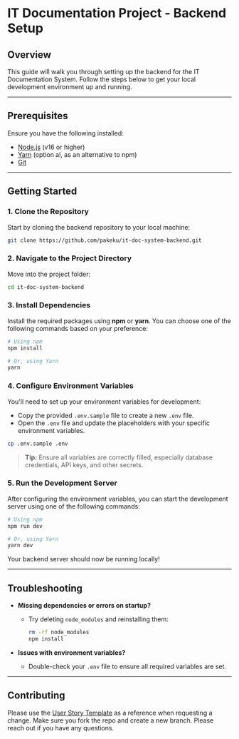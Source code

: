 # IT Documentation Project - Backend Setup

## Overview

This guide will walk you through setting up the backend for the IT Documentation System. Follow the steps below to get your local development environment up and running.

---

## Prerequisites

Ensure you have the following installed:

- [Node.js](https://nodejs.org) (v16 or higher)
- [Yarn](https://yarnpkg.com) (option al, as an alternative to npm)
- [Git](https://git-scm.com/downloads)

---

## Getting Started

### 1. Clone the Repository

Start by cloning the backend repository to your local machine:

```bash
git clone https://github.com/pakeku/it-doc-system-backend.git
```

### 2. Navigate to the Project Directory

Move into the project folder:

```bash
cd it-doc-system-backend
```

### 3. Install Dependencies

Install the required packages using **npm** or **yarn**. You can choose one of the following commands based on your preference:

```bash
# Using npm
npm install

# Or, using Yarn
yarn
```

### 4. Configure Environment Variables

You'll need to set up your environment variables for development:

- Copy the provided `.env.sample` file to create a new `.env` file.
- Open the `.env` file and update the placeholders with your specific environment variables.

```bash
cp .env.sample .env
```

> **Tip:** Ensure all variables are correctly filled, especially database credentials, API keys, and other secrets.

### 5. Run the Development Server

After configuring the environment variables, you can start the development server using one of the following commands:

```bash
# Using npm
npm run dev

# Or, using Yarn
yarn dev
```

Your backend server should now be running locally!

---

## Troubleshooting

- **Missing dependencies or errors on startup?**
  - Try deleting `node_modules` and reinstalling them:
    ```bash
    rm -rf node_modules
    npm install
    ```

- **Issues with environment variables?**
  - Double-check your `.env` file to ensure all required variables are set.
  
---

## Contributing

Please use the [User Story Template](.github/user_story_template.md) as a reference when requesting a change. Make sure you fork the repo and create a new branch. Please reach out if you have any questions. 